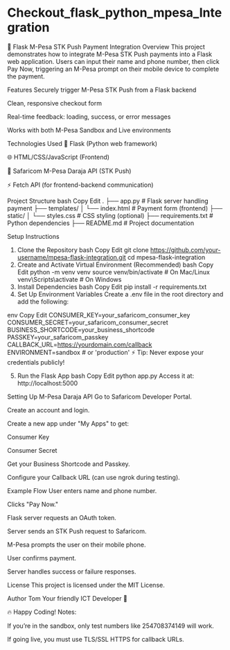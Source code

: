 # Checkout_flask_python_mpesa_Integration

📲 Flask M-Pesa STK Push Payment Integration
Overview
This project demonstrates how to integrate M-Pesa STK Push payments into a Flask web application.
Users can input their name and phone number, then click Pay Now, triggering an M-Pesa prompt on their mobile device to complete the payment.

Features
Securely trigger M-Pesa STK Push from a Flask backend

Clean, responsive checkout form

Real-time feedback: loading, success, or error messages

Works with both M-Pesa Sandbox and Live environments

Technologies Used
🐍 Flask (Python web framework)

🌐 HTML/CSS/JavaScript (Frontend)

🔐 Safaricom M-Pesa Daraja API (STK Push)

⚡ Fetch API (for frontend-backend communication)

Project Structure
bash
Copy
Edit
.
├── app.py          # Flask server handling payment
├── templates/
│   └── index.html  # Payment form (frontend)
├── static/
│   └── styles.css  # CSS styling (optional)
├── requirements.txt  # Python dependencies
├── README.md       # Project documentation


Setup Instructions
1. Clone the Repository
bash
Copy
Edit
git clone https://github.com/your-username/mpesa-flask-integration.git
cd mpesa-flask-integration
2. Create and Activate Virtual Environment (Recommended)
bash
Copy
Edit
python -m venv venv
source venv/bin/activate   # On Mac/Linux
venv\Scripts\activate      # On Windows
3. Install Dependencies
bash
Copy
Edit
pip install -r requirements.txt
4. Set Up Environment Variables
Create a .env file in the root directory and add the following:

env
Copy
Edit
CONSUMER_KEY=your_safaricom_consumer_key
CONSUMER_SECRET=your_safaricom_consumer_secret
BUSINESS_SHORTCODE=your_business_shortcode
PASSKEY=your_safaricom_passkey
CALLBACK_URL=https://yourdomain.com/callback
ENVIRONMENT=sandbox  # or 'production'
⚡ Tip: Never expose your credentials publicly!

5. Run the Flask App
bash
Copy
Edit
python app.py
Access it at: http://localhost:5000

Setting Up M-Pesa Daraja API
Go to Safaricom Developer Portal.

Create an account and login.

Create a new app under "My Apps" to get:

Consumer Key

Consumer Secret

Get your Business Shortcode and Passkey.

Configure your Callback URL (can use ngrok during testing).

Example Flow
User enters name and phone number.

Clicks "Pay Now."

Flask server requests an OAuth token.

Server sends an STK Push request to Safaricom.

M-Pesa prompts the user on their mobile phone.

User confirms payment.

Server handles success or failure responses.


License
This project is licensed under the MIT License.

Author
Tom
Your friendly ICT Developer 🚀


🔥 Happy Coding!
Notes:

If you’re in the sandbox, only test numbers like 254708374149 will work.

If going live, you must use TLS/SSL HTTPS for callback URLs.

